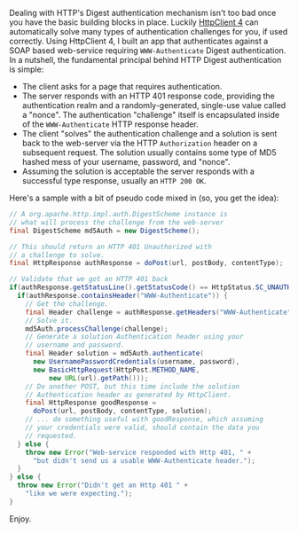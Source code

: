 Dealing with HTTP's Digest authentication mechanism isn't too bad once you have the basic building blocks in place.  Luckily [HttpClient 4](http://hc.apache.org/httpcomponents-client/index.html) can automatically solve many types of authentication challenges for you, if used correctly.  Using HttpClient 4, I built an app that authenticates against a SOAP based web-service requiring `WWW-Authenticate` Digest authentication.  In a nutshell, the fundamental principal behind HTTP Digest authentication is simple:

* The client asks for a page that requires authentication.
* The server responds with an HTTP 401 response code, providing the authentication realm and a randomly-generated, single-use value called a "nonce".  The authentication "challenge" itself is encapsulated inside of the `WWW-Authenticate` HTTP response header.
* The client "solves" the authentication challenge and a solution is sent back to the web-server via the HTTP `Authorization` header on a subsequent request.  The solution usually contains some type of MD5 hashed mess of your username, password, and "nonce".
* Assuming the solution is acceptable the server responds with a successful type response, usually an `HTTP 200 OK`.

Here's a sample with a bit of pseudo code mixed in (so, you get the idea):

```java
// A org.apache.http.impl.auth.DigestScheme instance is
// what will process the challenge from the web-server
final DigestScheme md5Auth = new DigestScheme();

// This should return an HTTP 401 Unauthorized with
// a challenge to solve.
final HttpResponse authResponse = doPost(url, postBody, contentType);

// Validate that we got an HTTP 401 back
if(authResponse.getStatusLine().getStatusCode() == HttpStatus.SC_UNAUTHORIZED) {
  if(authResponse.containsHeader("WWW-Authenticate")) {
    // Get the challenge.
    final Header challenge = authResponse.getHeaders("WWW-Authenticate")[0];
    // Solve it.
    md5Auth.processChallenge(challenge);
    // Generate a solution Authentication header using your
    // username and password.
    final Header solution = md5Auth.authenticate(
      new UsernamePasswordCredentials(username, password),
      new BasicHttpRequest(HttpPost.METHOD_NAME,
          new URL(url).getPath()));
    // Do another POST, but this time include the solution
    // Authentication header as generated by HttpClient.
    final HttpResponse goodResponse =
      doPost(url, postBody, contentType, solution);
    // ... do something useful with goodResponse, which assuming
    // your credentials were valid, should contain the data you
    // requested.
  } else {
    throw new Error("Web-service responded with Http 401, " +
      "but didn't send us a usable WWW-Authenticate header.");
  }
} else {
  throw new Error("Didn't get an Http 401 " +
    "like we were expecting.");
}
```

Enjoy.